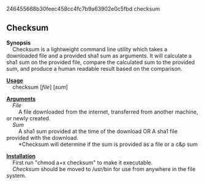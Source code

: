 246455668b30feec458cc4fc7b9a63902e0c5fbd  checksum

<h2>Checksum</h2>

<b>Synopsis</b>
    <br>
&nbsp;&nbsp;&nbsp;&nbsp;Checksum is a lightweight command line utility which takes a downloaded file and a provided sha1 sum as arguments. It will calculate a sha1 sum on the provided file, compare the calculated sum to the provided sum, and produce a human readable result based on the comparison.

<u><b>Usage</b></u>
    <br>
    &nbsp;&nbsp;&nbsp;&nbsp;checksum [<i>file</i>] [<i>sum</i>]


<u><b>Arguments</b></u>
    <br>
    &nbsp;&nbsp;&nbsp;&nbsp;<i>File</i>
    <br>
    &nbsp;&nbsp;&nbsp;&nbsp;&nbsp;&nbsp;&nbsp;&nbsp;A file downloaded from the internet, transferred from another machine, or newly created.
    <br>
    &nbsp;&nbsp;&nbsp;&nbsp;<i>Sum</i>
    <br>
    &nbsp;&nbsp;&nbsp;&nbsp;&nbsp;&nbsp;&nbsp;&nbsp;A sha1 sum provided at the time of the download OR A sha1 file provided with the download.
    <br>
    &nbsp;&nbsp;&nbsp;&nbsp;&nbsp;&nbsp;&nbsp;&nbsp;*Checksum will determine if the sum is provided as a file or a c&p sum

<u><b>Installation</b></u>
<br>
&nbsp;&nbsp;&nbsp;&nbsp;First run "chmod a+x checksum" to make it executable.
<br>
&nbsp;&nbsp;&nbsp;&nbsp;<i>Checksum</i> should be moved to /usr/bin for use from anywhere in the file system.

